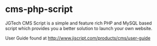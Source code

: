 # cms-php-script
JGTech CMS Script is a simple and feature rich PHP and MySQL based script which provides you a better solution to launch your own website.

User Guide found at http://www.jiscript.com/products/cms/user-guide
